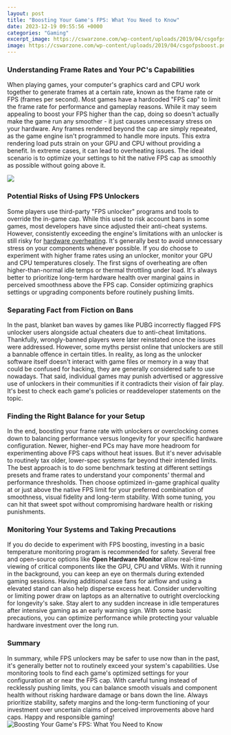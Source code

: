 ```yaml
---
layout: post
title: "Boosting Your Game's FPS: What You Need to Know"
date: 2023-12-19 09:55:56 +0000
categories: "Gaming"
excerpt_image: https://cswarzone.com/wp-content/uploads/2019/04/csgofpsboost.png
image: https://cswarzone.com/wp-content/uploads/2019/04/csgofpsboost.png
---
```


### Understanding Frame Rates and Your PC's Capabilities
When playing games, your computer's graphics card and CPU work together to generate frames at a certain rate, known as the frame rate or FPS (frames per second). Most games have a hardcoded "FPS cap" to limit the frame rate for performance and gameplay reasons. While it may seem appealing to boost your FPS higher than the cap, doing so doesn't actually make the game run any smoother - it just causes unnecessary stress on your hardware.
Any frames rendered beyond the cap are simply repeated, as the game engine isn't programmed to handle more inputs. This extra rendering load puts strain on your GPU and CPU without providing a benefit. In extreme cases, it can lead to overheating issues. The ideal scenario is to optimize your settings to hit the native FPS cap as smoothly as possible without going above it.

![](https://uploads-ssl.webflow.com/5d6942eb677c2a822df4b701/5f0786b56fee36f6985ebd4a_csgo_fps_boost_guide_meta.jpg)
### Potential Risks of Using FPS Unlockers
Some players use third-party "FPS unlocker" programs and tools to override the in-game cap. While this used to risk account bans in some games, most developers have since adjusted their anti-cheat systems. However, consistently exceeding the engine's limitations with an unlocker is still risky for [hardware overheating](https://store.fi.io.vn/french-bulldog-frenchie-dog-black-dog-lover-frenchies-1). It's generally best to avoid unnecessary stress on your components whenever possible.
If you do choose to experiment with higher frame rates using an unlocker, monitor your GPU and CPU temperatures closely. The first signs of overheating are often higher-than-normal idle temps or thermal throttling under load. It's always better to prioritize long-term hardware health over marginal gains in perceived smoothness above the FPS cap. Consider optimizing graphics settings or upgrading components before routinely pushing limits.
### Separating Fact from Fiction on Bans
In the past, blanket ban waves by games like PUBG incorrectly flagged FPS unlocker users alongside actual cheaters due to anti-cheat limitations. Thankfully, wrongly-banned players were later reinstated once the issues were addressed. However, some myths persist online that unlockers are still a bannable offence in certain titles. 
In reality, as long as the unlocker software itself doesn't interact with game files or memory in a way that could be confused for hacking, they are generally considered safe to use nowadays. That said, individual games may punish advertised or aggressive use of unlockers in their communities if it contradicts their vision of fair play. It's best to check each game's policies or readdeveloper statements on the topic.
### Finding the Right Balance for your Setup
In the end, boosting your frame rate with unlockers or overclocking comes down to balancing performance versus longevity for your specific hardware configuration. Newer, higher-end PCs may have more headroom for experimenting above FPS caps without heat issues. But it's never advisable to routinely tax older, lower-spec systems far beyond their intended limits.
The best approach is to do some benchmark testing at different settings presets and frame rates to understand your components' thermal and performance thresholds. Then choose optimized in-game graphical quality at or just above the native FPS limit for your preferred combination of smoothness, visual fidelity and long-term stability. With some tuning, you can hit that sweet spot without compromising hardware health or risking punishments.
### Monitoring Your Systems and Taking Precautions
If you do decide to experiment with FPS boosting, investing in a basic temperature monitoring program is recommended for safety. Several free and open-source options like **Open Hardware Monitor** allow real-time viewing of critical components like the GPU, CPU and VRMs. With it running in the background, you can keep an eye on thermals during extended gaming sessions. 
Having additional case fans for airflow and using a elevated stand can also help disperse excess heat. Consider undervolting or limiting power draw on laptops as an alternative to outright overclocking for longevity's sake. Stay alert to any sudden increase in idle temperatures after intensive gaming as an early warning sign. With some basic precautions, you can optimize performance while protecting your valuable hardware investment over the long run.
### Summary
In summary, while FPS unlockers may be safer to use now than in the past, it's generally better not to routinely exceed your system's capabilities. Use monitoring tools to find each game's optimized settings for your configuration at or near the FPS cap. With careful tuning instead of recklessly pushing limits, you can balance smooth visuals and component health without risking hardware damage or bans down the line. Always prioritize stability, safety margins and the long-term functioning of your investment over uncertain claims of perceived improvements above hard caps. Happy and responsible gaming!
![Boosting Your Game's FPS: What You Need to Know](https://cswarzone.com/wp-content/uploads/2019/04/csgofpsboost.png)